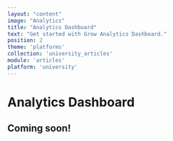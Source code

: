 ```yaml
---
layout: "content"
image: "Analytics"
title: "Analytics Dashboard"
text: "Get started with Grow Analytics Dashboard."
position: 2
theme: 'platforms'
collection: 'university_articles'
module: 'articles'
platform: 'university'
---
```


# Analytics Dashboard

## Coming soon!
